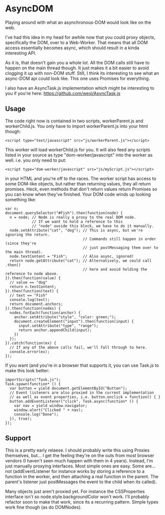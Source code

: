 # AsyncDOM
Playing around with what an asynchronous-DOM would look like on the web.

I've had this idea in my head for awhile now that you could proxy objects, specifically the DOM, over to a Web-Worker. That means that all DOM access essentially becomes async, which should result in a kinda interesting API.

As it is, that doesn't gain you a whole lot. All the DOM calls still have to happen on the main thread though. It just makes it a bit easier to avoid clogging it up with non-DOM stuff. Still, I think its interesting to see what an async-DOM api could look like. This one uses Promises for everything.

I also have an AsyncTask.js implementation which might be interesting to you if you're here:
https://github.com/wesj/AsyncTask.js

## Usage
The code right now is contained in two scripts, workerParent.js and workerChild.js. You only have to import workerParent.js into your html though:

    <script type="text/javascript" src="js/workerParent.js"></script>

This worker will load workerChild.js for you. It will also feed any scripts listed in your source as type "dom-worker/javascript" into the worker as well. i.e. you only need to put:

    <script type="dom-worker/javascript" src="js/myScript.js"></script>

in your HTML and you're off to the races. The worker script has access to some DOM-like objects, but rather than returning values, they all return promises. Heck, even methods that don't return values return Promises so you can know when they've finished. Your DOM code winds up looking something like:

    var n;
    document.querySelector("#Fish").then(function(node) {
      n = node; // Node is really a proxy to the real DOM node.
                // If we want to hold a reference to this
                // "node" ouside this block, we have to do it manually.
      node.setAttribute("cat", "dog"); // This is async, but we're ignoring the return.
                                       // Commands still happen in order (since they're
                                       // just postMessaging them over to the main thread).
      node.textContent = "Fish";       // Also async, ignored!
      return node.getAttribute("cat"); // Alternatively, we could call .then()
                                       // here and avoid holding the reference to node above.
    }).then(function(value) {
      // value == "dog"
      return n.textContent;
    }).then(function(text) {
      // text == "Fish"
      console.log(text);
      return document.anchors;
    }).then(function(nodes) {
      nodes.forEach(function(anchor) {
        anchor.setAttribute("style", "color: green;");
        document.createElement("input").then(function(input) {
          input.setAttribute("type", "range");
          return anchor.appendChild(input);
        })
      });
    }).catch(function(ex) {
      // If any of the above calls fail, we'll fall through to here.
      console.error(ex);
    });

If you want (and you're in a browser that supports it, you can use Task.js to make this look better:

    importScripts("Task.js");
    Task.spawn(function* () {
      var button = yield document.getElementById("Button");
      // Event listeners are also proxied in the current implementation
      // as well as event properties, i.e. button.onclick = function() { }
      button.addEventListener("click", Task.async(function* () {
        var nav = yield window.navigator;
        window.alert("Clicked " + nav);
        console.log("Done");
      }), true);
    });

## Support
This is a pretty early relaese. I should probably write this using Proxies themselves, but... I get the feeling they're on the outs from most browser vendors (I haven't seen much happen with them in 4 years). Instead, I'm just manually proxying interfaces. Most simple ones are easy. Some are... not (addEventListener for instance works by storing a reference to a function in the worker, and then attaching a real function in the parent. The parent's listener just postMessages the event to the child when its called).

Many objects just aren't proxied yet. For instance the CSSProperties interface isn't so node.style.backgroundColor won't work. I'll probably refactor soon to make that work, since its a recurring pattern. Simple types work fine though (as do DOMNodes).
